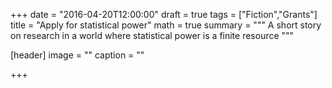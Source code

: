 +++
date = "2016-04-20T12:00:00"
draft = true
tags = ["Fiction","Grants"]
title = "Apply for statistical power"
math = true
summary = """
A short story on research in a world where statistical power is a finite resource
"""

[header]
image = ""
caption = ""

+++

